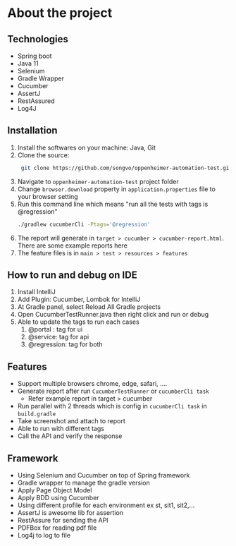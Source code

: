 # About the project

## Technologies
* Spring boot
* Java 11
* Selenium
* Gradle Wrapper
* Cucumber
* AssertJ
* RestAssured
* Log4J

## Installation
1. Install the softwares on your machine: Java, Git
2. Clone the source:
   ```bash
    git clone https://github.com/songvo/oppenheimer-automation-test.git
   ```
3. Navigate to `oppenheimer-automation-test` project folder
4. Change `browser.download` property in `application.properties` file to your browser setting
5. Run this command line which means "run all the tests with tags is @regression"
   ```bash
   ./gradlew cucumberCli -Ptags='@regression'
   ```
6. The report will generate in `target > cucumber > cucumber-report.html`. There are some example reports here
7. The feature files is in `main > test > resources > features`

## How to run and debug on IDE
1. Install IntelliJ
2. Add Plugin: Cucumber, Lombok for IntelliJ
3. At Gradle panel, select Reload All Gradle projects
4. Open CucumberTestRunner.java then right click and run or debug
5. Able to update the tags to run each cases
   1. @portal : tag for ui
   2. @service: tag for api
   3. @regression: tag for both

## Features
* Support multiple browsers chrome, edge, safari, ....
* Generate report after run `CucumberTestRunner` or `cucumberCli task`
  * Refer example report in target > cucumber
* Run parallel with 2 threads which is config in `cucumberCli task` in `build.gradle`
* Take screenshot and attach to report
* Able to run with different tags
* Call the API and verify the response

## Framework
* Using Selenium and Cucumber on top of Spring framework
* Gradle wrapper to manage the gradle version
* Apply Page Object Model
* Apply BDD using Cucumber
* Using different profile for each environment ex st, sit1, sit2,...
* AssertJ is awesome lib for assertion
* RestAssure for sending the API
* PDFBox for reading pdf file
* Log4j to log to file

